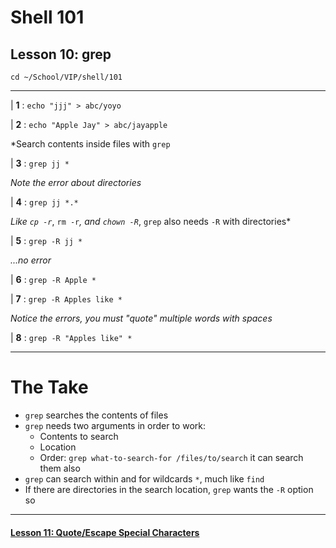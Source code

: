# Shell 101
## Lesson 10: grep

`cd ~/School/VIP/shell/101`

___

| **1** : `echo "jjj" > abc/yoyo`

| **2** : `echo "Apple Jay" > abc/jayapple`

*Search contents inside files with `grep`

| **3** : `grep jj *`

*Note the error about directories*

| **4** : `grep jj *.*`

*Like `cp -r`*, `rm -r`*,* *and `chown -R`*, `grep` also needs `-R` with directories*

| **5** : `grep -R jj *`

*...no error*

| **6** : `grep -R Apple *`

| **7** : `grep -R Apples like *`

*Notice the errors, you must "quote" multiple words with spaces*

| **8** : `grep -R "Apples like" *`

___

# The Take

- `grep` searches the contents of files
- `grep` needs two arguments in order to work:
  - Contents to search
  - Location
  - Order: `grep what-to-search-for /files/to/search`
  it can search them also
- `grep` can search within and for wildcards `*`, much like `find`
- If there are directories in the search location, `grep` wants the `-R` option so

___

#### [Lesson 11: Quote/Escape Special Characters](https://github.com/inkVerb/vip/blob/master/101-shell/Lesson-11.md)
